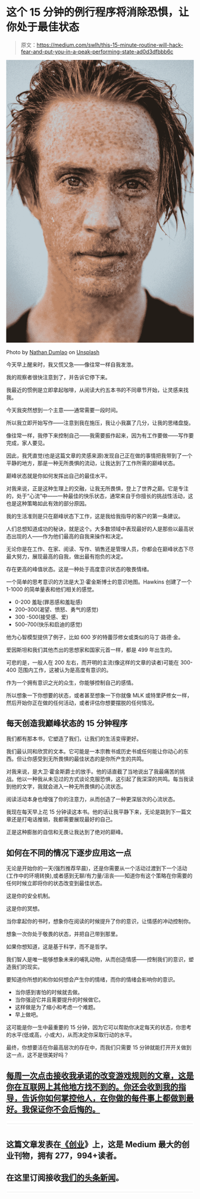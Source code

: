 # 这个 15 分钟的例行程序将消除恐惧，让你处于最佳状态

> 原文：<https://medium.com/swlh/this-15-minute-routine-will-hack-fear-and-put-you-in-a-peak-performing-state-ad0d3dfbbb6c>

![](img/9704650eb57828caaa2c05daf3f5fc03.png)

Photo by [Nathan Dumlao](https://unsplash.com/photos/ger61_TX6oI?utm_source=unsplash&utm_medium=referral&utm_content=creditCopyText) on [Unsplash](https://unsplash.com/?utm_source=unsplash&utm_medium=referral&utm_content=creditCopyText)

今天早上醒来时，我又慌又急——像往常一样自我发泄。

我的观察者很快注意到了，并告诉它停下来。

我最近的惯例是立即拿起咖啡，从阅读大约五本书的不同章节开始，让灵感来找我。

今天我突然想到一个主意——通常需要一段时间。

所以我立即开始写作——注意到我在施压，我让小我赢了几分，让我的思绪盘旋。

像往常一样，我停下来控制自己——我需要振作起来，因为有工作要做——写作要完成，家人要见。

因此，我凭直觉(也是这篇文章的灵感来源)发现自己正在做的事情把我带到了一个平静的地方，那是一种无所畏惧的流动，让我达到了工作所需的巅峰状态。

巅峰状态就是你如何发挥出自己的最佳水平。

对我来说，正是这种生理上的交融，让我无所畏惧，登上了世界之巅。它是专注的，处于“心流”中——一种最佳的快乐状态，通常来自于你擅长的挑战性活动，这也是这种策略如此有效的部分原因。

我的生活准则是只在巅峰状态下工作，这是我给我指导的客户的第一条建议。

人们总想知道成功的秘诀，就是这个。大多数领域中表现最好的人是那些以最高状态出现的人——作为他们最高的自我来操作和决定。

无论你是在工作、在家、阅读、写作、销售还是管理人员，你都会在巅峰状态下尽最大努力，展现最高的自我，做出最有抱负的决定。

存在更高的峰值状态。这是一种处于高度意识状态的敬畏情绪。

一个简单的思考意识的方法是大卫·霍金斯博士的意识地图。Hawkins 创建了一个 1-1000 的简单量表和他们相关的感觉。

*   0-200 羞耻(罪恶感和羞耻感)
*   200–300(渴望、愤怒、勇气的感觉)
*   300 -500(接受感、爱)
*   500–700(快乐和启迪的感觉)

他为心智模型提供了例子，比如 600 岁的特蕾莎修女或类似的马丁·路德·金。

爱因斯坦和我们其他杰出的思想家和国家元首一样，都是 499 年出生的。

可悲的是，一般人在 200 左右，而开明的主流(像这样的文章的读者)可能在 300-400 范围内工作，这被认为是高度有意识的。

作为一个拥有意识之光的众生，你能够控制自己的感情。

所以想象一下你想要的状态，或者甚至想象一下你就像 MLK 或特里萨修女一样，然后开始你正在做的任何活动，或者评估你想要摆脱的任何情况。

## 每天创造我巅峰状态的 15 分钟程序

我们都有那本书，它塑造了我们，让我们的生活变得更好。

我们最认同和欣赏的文本。它可能是一本宗教书或历史书或任何能让你动心的东西。但让你感受到无所畏惧的最佳状态的是你所产生的共鸣。

对我来说，是大卫·霍金斯爵士的放手。他的话直截了当地说出了我最痛苦的挑战。他以一种我从未见过的方式谈论克服恐惧，这引起了我深深的共鸣。每当我读到他的文字，我就会进入一种无所畏惧的心流状态。

阅读活动本身也增强了你的注意力，从而创造了一种更深层次的心流状态。

我现在每天早上花 15 分钟读这本书。他的话让我平静下来，无论是跳到下一篇文章还是打电话推销，我都需要展现最好的自己。

正是这种膨胀的自信和无畏让我达到了绝对的巅峰。

## 如何在不同的情况下逐步应用这一点

无论是开始你的一天(强烈推荐早晨)，还是你需要从一个活动过渡到下一个活动(工作中的环境转换),或者感到无聊/有力量/沮丧——知道你有这个策略在你需要的任何时候立即将你的状态改变到最佳状态。

这是你的安全机制。

这是你的冥想。

当你拿起你的书时，想象你在阅读的时候提升了你的意识，让情感的冲动控制你。

想象一次你处于敬畏的状态，并把自己带到那里。

如果你想知道，这是基于科学，而不是哲学。

我们智人是唯一能够想象未来的哺乳动物，从而创造情感——控制我们的意识，塑造我们的现实。

要知道你所想的和你如何想会产生你的情绪，而你的情绪会影响你的意识。

*   当你感到害怕的时候就去做。
*   当你强迫它并且需要提升的时候做它。
*   这样做是为了缩小和考虑一个难题。
*   早上做吧。

这可能是你一生中最重要的 15 分钟，因为它可以帮助你决定每天的状态，你思考的水平(低或高，小或大)，从而决定你采取行动的水平。

最终，你想要活在你最高层次的存在中，而我们只需要 15 分钟就能打开开关做到这一点，这不是很美好吗？

## [每周一次点击接收我承诺的改变游戏规则的文章，这是你在互联网上其他地方找不到的。你还会收到我的指导，告诉你如何掌控他人，在你做的每件事上都做到最好。我保证你不会后悔的。](https://betreatedhowyouwanttobetreated.com/optin-main)

![](img/731acf26f5d44fdc58d99a6388fe935d.png)

## 这篇文章发表在[《创业](https://medium.com/swlh)》上，这是 Medium 最大的创业刊物，拥有 277，994+读者。

## 在这里订阅接收[我们的头条新闻](http://growthsupply.com/the-startup-newsletter/)。

![](img/731acf26f5d44fdc58d99a6388fe935d.png)